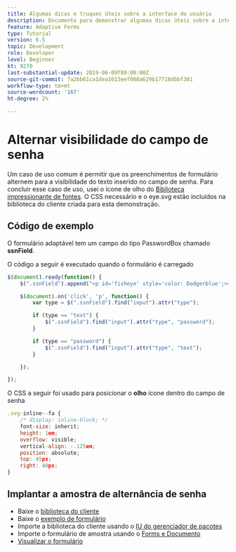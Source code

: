 ```yaml
---
title: Algumas dicas e truques úteis sobre a interface do usuário
description: Documento para demonstrar algumas dicas úteis sobre a interface do usuário
feature: Adaptive Forms
type: Tutorial
version: 6.5
topic: Development
role: Developer
level: Beginner
kt: 9270
last-substantial-update: 2019-06-09T00:00:00Z
source-git-commit: 7a2bb61ca1dea1013eef088a629b17718dbbf381
workflow-type: tm+mt
source-wordcount: '167'
ht-degree: 2%

---
```


# Alternar visibilidade do campo de senha

Um caso de uso comum é permitir que os preenchimentos de formulário alternem para a visibilidade do texto inserido no campo de senha.
Para concluir esse caso de uso, usei o ícone de olho do [Biblioteca impressionante de fontes](https://fontawesome.com/). O CSS necessário e o eye.svg estão incluídos na biblioteca do cliente criada para esta demonstração.


## Código de exemplo

O formulário adaptável tem um campo do tipo PasswordBox chamado **ssnField**.

O código a seguir é executado quando o formulário é carregado

```javascript
$(document).ready(function() {
    $(".ssnField").append("<p id='fisheye' style='color: Dodgerblue';><i class='fa fa-eye'></i></p>");

    $(document).on('click', 'p', function() {
        var type = $(".ssnField").find("input").attr("type");

        if (type == "text") {
            $(".ssnField").find("input").attr("type", "password");
        }

        if (type == "password") {
            $(".ssnField").find("input").attr("type", "text");
        }

    });

});
```

O CSS a seguir foi usado para posicionar o **olho** ícone dentro do campo de senha

```javascript
.svg-inline--fa {
    /* display: inline-block; */
    font-size: inherit;
    height: 1em;
    overflow: visible;
    vertical-align: -.125em;
    position: absolute;
    top: 45px;
    right: 40px;
}
```

## Implantar a amostra de alternância de senha

* Baixe o [biblioteca do cliente](assets/simple-ui-tips.zip)
* Baixe o [exemplo de formulário](assets/simple-ui-tricks-form.zip)
* Importe a biblioteca do cliente usando o [IU do gerenciador de pacotes](http://localhost:4502/crx/packmgr/index.jsp)
* Importe o formulário de amostra usando o [Forms e Documento](http://localhost:4502/aem/forms.html/content/dam/formsanddocuments)
* [Visualizar o formulário](http://localhost:4502/content/dam/formsanddocuments/simpleuitips/jcr:content?wcmmode=disabled)


